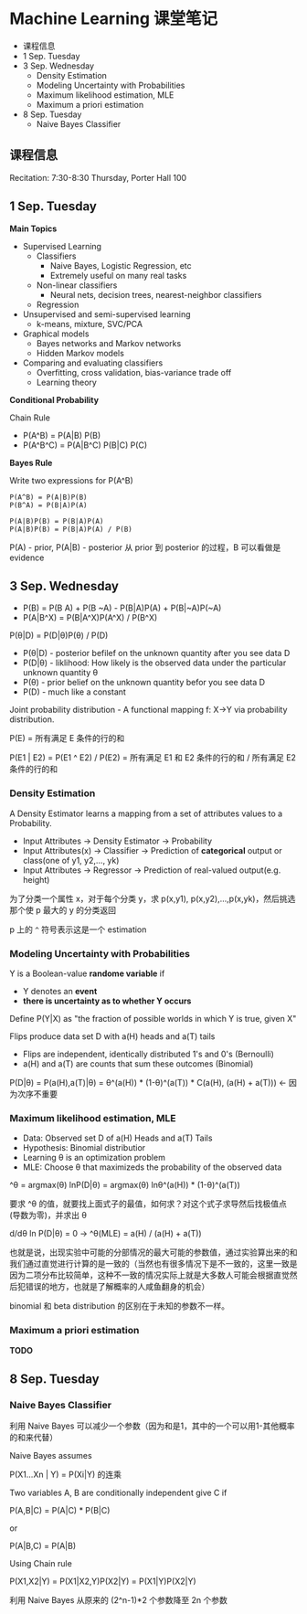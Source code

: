 # Machine Learning 课堂笔记

<!-- MarkdownTOC -->

- 课程信息
- 1 Sep. Tuesday
- 3 Sep. Wednesday
    - Density Estimation
    - Modeling Uncertainty with Probabilities
    - Maximum likelihood estimation, MLE
    - Maximum a priori estimation
- 8 Sep. Tuesday
    - Naive Bayes Classifier

<!-- /MarkdownTOC -->


## 课程信息

Recitation: 7:30-8:30 Thursday, Porter Hall 100

## 1 Sep. Tuesday

**Main Topics**

+ Supervised Learning
    + Classifiers
        + Naive Bayes, Logistic Regression, etc
        + Extremely useful on many real tasks
    + Non-linear classifiers
        + Neural nets, decision trees, nearest-neighbor classifiers
    + Regression
+ Unsupervised and semi-supervised learning
    + k-means, mixture, SVC/PCA
+ Graphical models
    + Bayes networks and Markov networks
    + Hidden Markov models
+ Comparing and evaluating classifiers
    + Overfitting, cross validation, bias-variance trade off
    + Learning theory

**Conditional Probability**

Chain Rule

+ P(A^B) = P(A|B) P(B)
+ P(A^B^C) = P(A|B^C) P(B|C) P(C)

**Bayes Rule**

Write two expressions for P(A^B)

    P(A^B) = P(A|B)P(B)
    P(B^A) = P(B|A)P(A)

    P(A|B)P(B) = P(B|A)P(A)
    P(A|B)P(B) = P(B|A)P(A) / P(B)

P(A) - prior, P(A|B) - posterior 从 prior 到 posterior 的过程，B 可以看做是 evidence

## 3 Sep. Wednesday

+ P(B) = P(B A) + P(B ~A) - P(B|A)P(A) + P(B|~A)P(~A)
+ P(A|B^X) = P(B|A^X)P(A^X) / P(B^X)

P(θ|D) = P(D|θ)P(θ) / P(D)

+ P(θ|D) - posterior befilef on the unknown quantity after you see data D
+ P(D|θ) - liklihood: How likely is the observed data under the particular unknown quantity θ
+ P(θ) - prior belief on the unknown quantity befor you see data D
+ P(D) - much like a constant

Joint probability distribution - A functional mapping f: X->Y via probability distribution.

P(E) = 所有满足 E 条件的行的和

P(E1 | E2) = P(E1 ^ E2) / P(E2) = 所有满足 E1 和 E2 条件的行的和 / 所有满足 E2 条件的行的和

### Density Estimation

A Density Estimator learns a mapping from a set of attributes values to a Probability.

+ Input Attributes -> Density Estimator -> Probability
+ Input Attributes(x) -> Classifier -> Prediction of **categorical** output or class(one of y1, y2,..., yk)
+ Input Attributes -> Regressor -> Prediction of real-valued output(e.g. height)

为了分类一个属性 x，对于每个分类 y，求 p(x,y1), p(x,y2),...,p(x,yk)，然后挑选那个使 p 最大的 y 的分类返回

p 上的 `^` 符号表示这是一个 estimation

### Modeling Uncertainty with Probabilities

Y is a Boolean-value **randome variable** if

+ Y denotes an **event**
+ **there is uncertainty as to whether Y occurs**

Define P(Y|X) as "the fraction of possible worlds in which Y is true, given X"

Flips produce data set D with a(H) heads and a(T) tails

+ Flips are independent, identically distributed 1's and 0's (Bernoulli)
+ a(H) and a(T) are counts that sum these outcomes (Binomial)

P(D|θ) = P(a(H),a(T)|θ) = θ^(a(H)) * (1-θ)^(a(T)) * C(a(H), (a(H) + a(T))) <- 因为次序不重要

### Maximum likelihood estimation, MLE

+ Data: Observed set D of a(H) Heads and a(T) Tails
+ Hypothesis: Binomial distributior
+ Learning θ is an optimization problem
+ MLE: Choose θ that maximizeds the probability of the observed data

^θ = argmax(θ) lnP(D|θ) = argmax(θ) lnθ^(a(H)) * (1-θ)^(a(T))

要求 ^θ 的值，就要找上面式子的最值，如何求？对这个式子求导然后找极值点(导数为零)，并求出 θ

d/dθ ln P(D|θ) = 0 -> ^θ(MLE) = a(H) / (a(H) + a(T))

也就是说，出现实验中可能的分部情况的最大可能的参数值，通过实验算出来的和我们通过直觉进行计算的是一致的（当然也有很多情况下是不一致的，这里一致是因为二项分布比较简单，这种不一致的情况实际上就是大多数人可能会根据直觉然后犯错误的地方，也就是了解概率的人咸鱼翻身的机会）

binomial 和 beta distribution 的区别在于未知的参数不一样。


### Maximum a priori estimation

**TODO**

## 8 Sep. Tuesday

### Naive Bayes Classifier

利用 Naive Bayes 可以减少一个参数（因为和是1，其中的一个可以用1-其他概率的和来代替）

Naive Bayes assumes

P(X1...Xn | Y) = P(Xi|Y) 的连乘

Two variables A, B are conditionally independent give C if

P(A,B|C) = P(A|C) * P(B|C)

or

P(A|B,C) = P(A|B)

Using Chain rule

P(X1,X2|Y) = P(X1|X2,Y)P(X2|Y) = P(X1|Y)P(X2|Y)

利用 Naive Bayes 从原来的 (2^n-1)*2 个参数降至 2n 个参数

